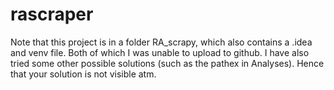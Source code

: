 # rascraper

Note that this project is in a folder RA_scrapy, which also contains a .idea and venv file. Both of which I was unable to upload to github.
I have also tried some other possible solutions (such as the pathex in Analyses). Hence that your solution is not visible atm.
